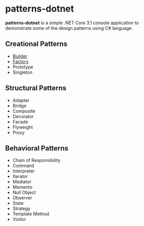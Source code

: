 # patterns-dotnet

**patterns-dotnet** is a simple .NET Core 3.1 console application to demonstrate some of the design patterns using C# language.

## Creational Patterns
- [Builder](Creational\Builder)
- [Factory](Creational\Factory)
- Prototype
- Singleton

## Structural Patterns
- Adapter
- Bridge
- Composite
- Decorator
- Facade
- Flyweight
- Proxy

## Behavioral Patterns
- Chain of Responsibility
- Command
- Interpreter
- Iterator
- Mediator
- Memento
- Null Object
- Observer
- State
- Strategy
- Template Method
- Visitor